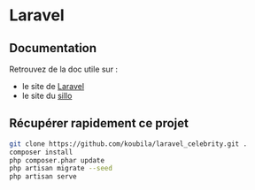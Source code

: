 # Laravel

## Documentation
Retrouvez de la doc utile sur :
- le site de [Laravel](https://laravel.com/docs/8.x)
- le site du [sillo](https://laravel.sillo.org/laravel-8/)

## Récupérer rapidement ce projet
```bash
git clone https://github.com/koubila/laravel_celebrity.git .
composer install
php composer.phar update
php artisan migrate --seed
php artisan serve
```
